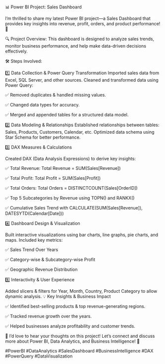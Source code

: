 📊 Power BI Project: Sales Dashboard

I’m thrilled to share my latest Power BI project—a Sales Dashboard that provides key insights into revenue, profit, orders, and product performance! 🚀

🔍 Project Overview:
This dashboard is designed to analyze sales trends, monitor business performance, and help make data-driven decisions effectively.

🛠 Steps Involved:

1️⃣ Data Collection & Power Query Transformation
Imported sales data from Excel, SQL Server, and other sources.
Cleaned and transformed data using Power Query:

✅ Removed duplicates & handled missing values.

✅ Changed data types for accuracy.

✅ Merged and appended tables for a structured data model.

2️⃣ Data Modeling & Relationships
Established relationships between tables: Sales, Products, Customers, Calendar, etc.
Optimized data schema using Star Schema for better performance.

3️⃣ DAX Measures & Calculations





Created DAX (Data Analysis Expressions) to derive key insights:

✅ Total Revenue: Total Revenue = SUM(Sales[Revenue])

✅ Total Profit: Total Profit = SUM(Sales[Profit])

✅ Total Orders: Total Orders = DISTINCTCOUNT(Sales[OrderID])

✅ Top 5 Subcategories by Revenue using TOPN() and RANKX()

✅ Cumulative Sales Trend with CALCULATE(SUM(Sales[Revenue]), DATESYTD(Calendar[Date]))






4️⃣ Dashboard Design & Visualization

Built interactive visualizations using bar charts, line graphs, pie charts, and maps.
Included key metrics:

✅ Sales Trend Over Years

✅ Category-wise & Subcategory-wise Profit    

✅ Geographic Revenue Distribution




5️⃣ Interactivity & User Experience

Added slicers & filters for Year, Month, Country, Product Category to allow dynamic analysis.
💡 Key Insights & Business Impact

✅ Identified best-selling products & top revenue-generating regions.

✅ Tracked revenue growth over the years.

✅ Helped businesses analyze profitability and customer trends.






💬 I’d love to hear your thoughts on this project! Let’s connect and discuss more about Power BI, Data Analytics, and Business Intelligence! 🚀

#PowerBI #DataAnalytics #SalesDashboard #BusinessIntelligence #DAX #PowerQuery #DataVisualization
